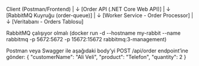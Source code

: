 Client (Postman/Frontend)
       |
       ↓
[Order API (.NET Core Web API)]
       |
       ↓
[RabbitMQ Kuyruğu (order-queue)]
       |
       ↓
[Worker Service - Order Processor]
       |
       ↓
[Veritabanı - Orders Tablosu]


RabbitMQ çalışıyor olmalı (docker run -d --hostname my-rabbit --name rabbitmq -p 5672:5672 -p 15672:15672 rabbitmq:3-management)

Postman veya Swagger ile aşağıdaki body’yi POST /api/order endpoint’ine gönder:
{
  "customerName": "Ali Veli",
  "product": "Telefon",
  "quantity": 2
}
